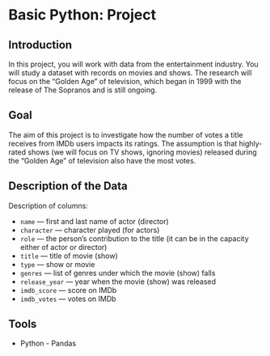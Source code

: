# Basic Python: Project

## Introduction

In this project, you will work with data from the entertainment industry. You will study a dataset with records on movies and shows. The research will focus on the “Golden Age” of television, which began in 1999 with the release of The Sopranos and is still ongoing.

## Goal

The aim of this project is to investigate how the number of votes a title receives from IMDb users impacts its ratings. The assumption is that highly-rated shows (we will focus on TV shows, ignoring movies) released during the “Golden Age” of television also have the most votes.

## Description of the Data

Description of columns:

- `name` — first and last name of actor (director)
- `character` — character played (for actors)
- `role` — the person’s contribution to the title (it can be in the capacity either of 
actor or director)
- `title` — title of movie (show)
- `type` — show or movie
- `genres` — list of genres under which the movie (show) falls
- `release_year` — year when the movie (show) was released
- `imdb_score` — score on IMDb
- `imdb_votes` — votes on IMDb

## Tools

- Python - Pandas
